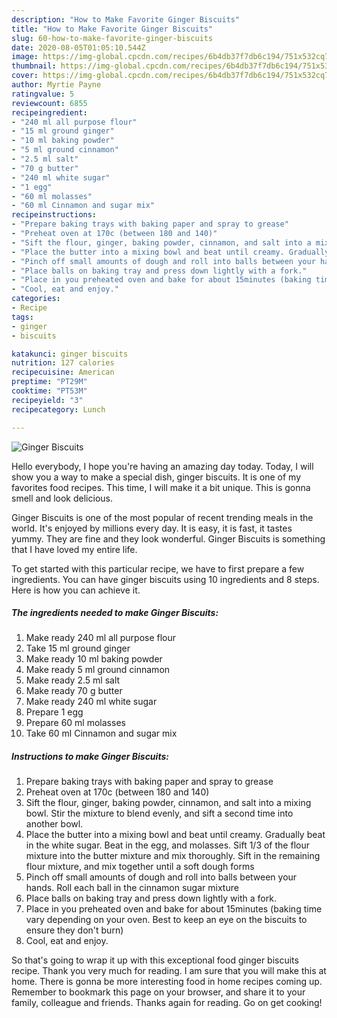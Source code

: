 ```yaml
---
description: "How to Make Favorite Ginger Biscuits"
title: "How to Make Favorite Ginger Biscuits"
slug: 60-how-to-make-favorite-ginger-biscuits
date: 2020-08-05T01:05:10.544Z
image: https://img-global.cpcdn.com/recipes/6b4db37f7db6c194/751x532cq70/ginger-biscuits-recipe-main-photo.jpg
thumbnail: https://img-global.cpcdn.com/recipes/6b4db37f7db6c194/751x532cq70/ginger-biscuits-recipe-main-photo.jpg
cover: https://img-global.cpcdn.com/recipes/6b4db37f7db6c194/751x532cq70/ginger-biscuits-recipe-main-photo.jpg
author: Myrtie Payne
ratingvalue: 5
reviewcount: 6855
recipeingredient:
- "240 ml all purpose flour"
- "15 ml ground ginger"
- "10 ml baking powder"
- "5 ml ground cinnamon"
- "2.5 ml salt"
- "70 g butter"
- "240 ml white sugar"
- "1 egg"
- "60 ml molasses"
- "60 ml Cinnamon and sugar mix"
recipeinstructions:
- "Prepare baking trays with baking paper and spray to grease"
- "Preheat oven at 170c (between 180 and 140)"
- "Sift the flour, ginger, baking powder, cinnamon, and salt into a mixing bowl. Stir the mixture to blend evenly, and sift a second time into another bowl."
- "Place the butter into a mixing bowl and beat until creamy. Gradually beat in the white sugar. Beat in the egg, and molasses. Sift 1/3 of the flour mixture into the butter mixture and mix thoroughly. Sift in the remaining flour mixture, and mix together until a soft dough forms"
- "Pinch off small amounts of dough and roll into balls between your hands. Roll each ball in the cinnamon sugar mixture"
- "Place balls on baking tray and press down lightly with a fork."
- "Place in you preheated oven and bake for about 15minutes (baking time vary depending on your oven. Best to keep an eye on the biscuits to ensure they don&#39;t burn)"
- "Cool, eat and enjoy."
categories:
- Recipe
tags:
- ginger
- biscuits

katakunci: ginger biscuits 
nutrition: 127 calories
recipecuisine: American
preptime: "PT29M"
cooktime: "PT53M"
recipeyield: "3"
recipecategory: Lunch

---
```



![Ginger Biscuits](https://img-global.cpcdn.com/recipes/6b4db37f7db6c194/751x532cq70/ginger-biscuits-recipe-main-photo.jpg)

Hello everybody, I hope you're having an amazing day today. Today, I will show you a way to make a special dish, ginger biscuits. It is one of my favorites food recipes. This time, I will make it a bit unique. This is gonna smell and look delicious.



Ginger Biscuits is one of the most popular of recent trending meals in the world. It's enjoyed by millions every day. It is easy, it is fast, it tastes yummy. They are fine and they look wonderful. Ginger Biscuits is something that I have loved my entire life.


To get started with this particular recipe, we have to first prepare a few ingredients. You can have ginger biscuits using 10 ingredients and 8 steps. Here is how you can achieve it.

<!--inarticleads1-->

##### The ingredients needed to make Ginger Biscuits:

1. Make ready 240 ml all purpose flour
1. Take 15 ml ground ginger
1. Make ready 10 ml baking powder
1. Make ready 5 ml ground cinnamon
1. Make ready 2.5 ml salt
1. Make ready 70 g butter
1. Make ready 240 ml white sugar
1. Prepare 1 egg
1. Prepare 60 ml molasses
1. Take 60 ml Cinnamon and sugar mix




<!--inarticleads2-->

##### Instructions to make Ginger Biscuits:

1. Prepare baking trays with baking paper and spray to grease
1. Preheat oven at 170c (between 180 and 140)
1. Sift the flour, ginger, baking powder, cinnamon, and salt into a mixing bowl. Stir the mixture to blend evenly, and sift a second time into another bowl.
1. Place the butter into a mixing bowl and beat until creamy. Gradually beat in the white sugar. Beat in the egg, and molasses. Sift 1/3 of the flour mixture into the butter mixture and mix thoroughly. Sift in the remaining flour mixture, and mix together until a soft dough forms
1. Pinch off small amounts of dough and roll into balls between your hands. Roll each ball in the cinnamon sugar mixture
1. Place balls on baking tray and press down lightly with a fork.
1. Place in you preheated oven and bake for about 15minutes (baking time vary depending on your oven. Best to keep an eye on the biscuits to ensure they don&#39;t burn)
1. Cool, eat and enjoy.




So that's going to wrap it up with this exceptional food ginger biscuits recipe. Thank you very much for reading. I am sure that you will make this at home. There is gonna be more interesting food in home recipes coming up. Remember to bookmark this page on your browser, and share it to your family, colleague and friends. Thanks again for reading. Go on get cooking!
